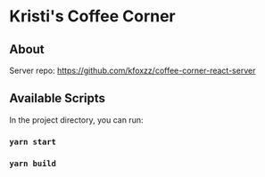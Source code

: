 # Kristi's Coffee Corner

## About

Server repo: https://github.com/kfoxzz/coffee-corner-react-server

## Available Scripts

In the project directory, you can run:

### `yarn start`

### `yarn build`
